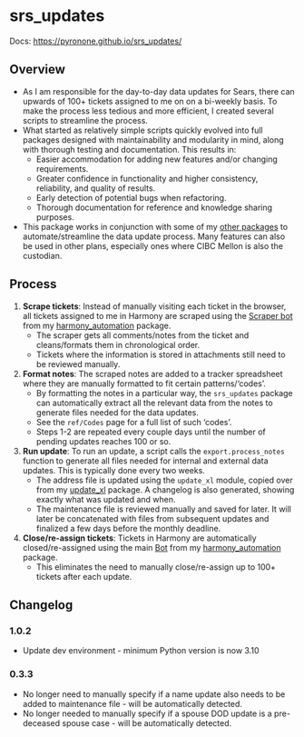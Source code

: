 # srs_updates


<!-- ... -->

Docs: https://pyronone.github.io/srs_updates/

## Overview

- As I am responsible for the day-to-day data updates for Sears, there
  can upwards of 100+ tickets assigned to me on on a bi-weekly basis. To
  make the process less tedious and more efficient, I created several
  scripts to streamline the process.
- What started as relatively simple scripts quickly evolved into full
  packages designed with maintainability and modularity in mind, along
  with thorough testing and documentation. This results in:
  - Easier accommodation for adding new features and/or changing
    requirements.
  - Greater confidence in functionality and higher consistency,
    reliability, and quality of results.
  - Early detection of potential bugs when refactoring.
  - Thorough documentation for reference and knowledge sharing purposes.
- This package works in conjunction with some of my [other
  packages](https://github.com/pyronone/) to automate/streamline the
  data update process. Many features can also be used in other plans,
  especially ones where CIBC Mellon is also the custodian.

## Process

1.  **Scrape tickets**: Instead of manually visiting each ticket in the
    browser, all tickets assigned to me in Harmony are scraped using the
    [Scraper
    bot](https://pyronone.github.io/harmony_automation/bots.html#scraper)
    from my
    [harmony_automation](https://pyronone.github.io/harmony_automation/index.html)
    package.
    - The scraper gets all comments/notes from the ticket and
      cleans/formats them in chronological order.
    - Tickets where the information is stored in attachments still need
      to be reviewed manually.
2.  **Format notes**: The scraped notes are added to a tracker
    spreadsheet where they are manually formatted to fit certain
    patterns/‘codes’.
    - By formatting the notes in a particular way, the `srs_updates`
      package can automatically extract all the relevant data from the
      notes to generate files needed for the data updates.
    - See the `ref/Codes` page for a full list of such ‘codes’.  
    - Steps 1-2 are repeated every couple days until the number of
      pending updates reaches 100 or so.
3.  **Run update**: To run an update, a script calls the
    `export.process_notes` function to generate all files needed for
    internal and external data updates. This is typically done every two
    weeks.
    - The address file is updated using the `update_xl` module, copied
      over from my
      [update_xl](https://pyronone.github.io/update_xl/index.html)
      package. A changelog is also generated, showing exactly what was
      updated and when.
    - The maintenance file is reviewed manually and saved for later. It
      will later be concatenated with files from subsequent updates and
      finalized a few days before the monthly deadline.
4.  **Close/re-assign tickets**: Tickets in Harmony are automatically
    closed/re-assigned using the main
    [Bot](https://pyronone.github.io/harmony_automation/bots.html#bot)
    from my
    [harmony_automation](https://pyronone.github.io/harmony_automation/index.html)
    package.
    - This eliminates the need to manually close/re-assign up to 100+
      tickets after each update.

## Changelog

### 1.0.2

- Update dev environment - minimum Python version is now 3.10

### 0.3.3

- No longer need to manually specify if a name update also needs to be
  added to maintenance file - will be automatically detected.
- No longer needed to manually specify if a spouse DOD update is a
  pre-deceased spouse case - will be automatically detected.
